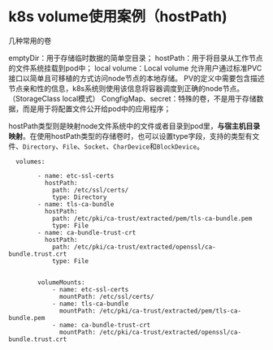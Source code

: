 # k8s  volume使用案例（hostPath)

几种常用的卷

emptyDir：用于存储临时数据的简单空目录；
hostPath：用于将目录从工作节点的文件系统挂载到pod中；
local volume：Local volume 允许用户通过标准PVC接口以简单且可移植的方式访问node节点的本地存储。 PV的定义中需要包含描述节点亲和性的信息，k8s系统则使用该信息将容器调度到正确的node节点。（StorageClass local模式）
CongfigMap、secret：特殊的卷，不是用于存储数据，而是用于将配置文件公开给pod中的应用程序；

hostPath类型则是映射node文件系统中的文件或者目录到pod里，**与宿主机目录映射**。在使用hostPath类型的存储卷时，也可以设置type字段，支持的类型有文件、`Directory`、`File`、`Socket`、`CharDevice`和`BlockDevice`。

```shell
  volumes:
       
        - name: etc-ssl-certs
          hostPath:
            path: /etc/ssl/certs/
            type: Directory
        - name: tls-ca-bundle
          hostPath:
            path: /etc/pki/ca-trust/extracted/pem/tls-ca-bundle.pem
            type: File
        - name: ca-bundle-trust-crt
          hostPath:
            path: /etc/pki/ca-trust/extracted/openssl/ca-bundle.trust.crt
            type: File


```

```shell
        volumeMounts:
            - name: etc-ssl-certs
              mountPath: /etc/ssl/certs/
            - name: tls-ca-bundle
              mountPath: /etc/pki/ca-trust/extracted/pem/tls-ca-bundle.pem
            - name: ca-bundle-trust-crt
              mountPath: /etc/pki/ca-trust/extracted/openssl/ca-bundle.trust.crt
```

